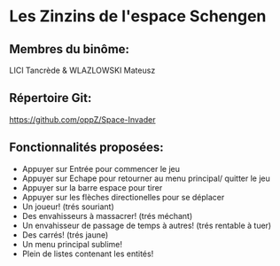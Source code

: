 # Les Zinzins de l'espace Schengen

## Membres du binôme:

LICI Tancrède & WLAZLOWSKI Mateusz

## Répertoire Git:

https://github.com/oppZ/Space-Invader

## Fonctionnalités proposées:

* Appuyer sur Entrée pour commencer le jeu
* Appuyer sur Echape pour retourner au menu principal/ quitter le jeu
* Appuyer sur la barre espace pour tirer
* Appuyer sur les flèches directionelles pour se déplacer
* Un joueur! (trés souriant)
* Des envahisseurs à massacrer! (trés méchant)
* Un envahisseur de passage de temps à autres! (trés rentable à tuer)
* Des carrés! (trés jaune)
* Un menu principal sublime!
* Plein de listes contenant les entités!
